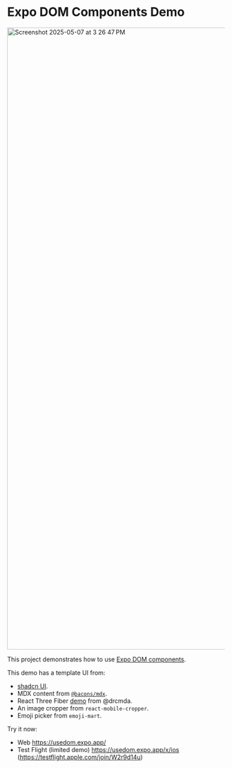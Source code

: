 # Expo DOM Components Demo

<img width="1437" alt="Screenshot 2025-05-07 at 3 26 47 PM" src="https://github.com/user-attachments/assets/0bf05d30-b23c-490a-892c-a739d4061aa8" />

This project demonstrates how to use [Expo DOM components](https://docs.expo.dev/guides/dom-components/).

This demo has a template UI from:

- [shadcn UI](https://ui.shadcn.com/blocks).
- MDX content from [`@bacons/mdx`](https://github.com/EvanBacon/expo-mdx).
- React Three Fiber [demo](https://codesandbox.io/p/sandbox/re-using-gltfs-dix1y?file=%2Fpackage.json%3A10%2C3-10%2C23) from @drcmda.
- An image cropper from `react-mobile-cropper`.
- Emoji picker from `emoji-mart`.

Try it now:

- Web https://usedom.expo.app/
- Test Flight (limited demo) https://usedom.expo.app/x/ios (https://testflight.apple.com/join/W2r9d14u)
